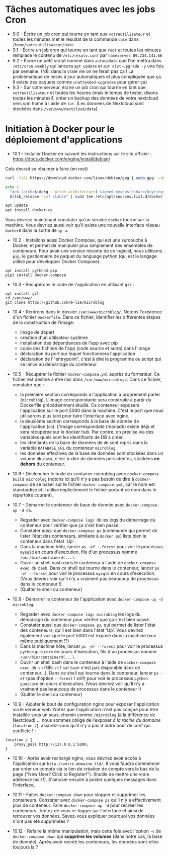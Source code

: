 # Tâches automatiques avec les jobs Cron

- 9.0 - Écrire un job cron qui tourne en tant que `votreutilisateur` et toutes les minutes met le résultat de la commande `date` dans `/home/votreutilisateur/date`
- 9.1 - Écrire un job cron qui tourne en tant que `root` et toutes les minutes remplace le contenu de `/etc/resolv.conf` par `nameserver 89.234.141.66`
- 9.2 - Écrire un petit script nommé dans `autoupdate` que l'on mettra dans `/etc/cron.weekly` qui lancera `apt update` et `apt dist-upgrade -y` une fois par semaine. (NB: dans la vraie vie on ne ferait pas ça ! La problématique de mises à jour automatiques et plus compliquée que ça. Il existe des paquets comme `unattended-upgrades` pour gérer ça)
- 9.3 - Sur votre serveur, écrire un job cron qui tourne en tant que `votreutilisateur` et toutes les heures (mais le temps de tester, disons toutes les minutes!), créer un backup des données de votre nextcloud vers son home à l'aide de `tar`. (Les données de Nextcloud sont stockées dans `/var/www/nextcloud/data`)


# Initiation à Docker pour le déploiement d'applications

- 10.1 - Installer Docker en suivant les instructions sur le site officiel : https://docs.docker.com/engine/install/debian/

Cela devrait se résumer à faire (en root)

```bash
curl -fsSL https://download.docker.com/linux/debian/gpg | sudo gpg --dearmor -o /usr/share/keyrings/docker-archive-keyring.gpg

echo \
  "deb [arch=$(dpkg --print-architecture) signed-by=/usr/share/keyrings/docker-archive-keyring.gpg] https://download.docker.com/linux/debian \
  $(lsb_release -cs) stable" | sudo tee /etc/apt/sources.list.d/docker.list > /dev/null

apt update
apt install docker-ce
```

Vous devriez maintenant constater qu'un service `docker` tourne sur la machine. Vous devriez aussi voir qu'il existe une nouvelle interface réseau `docker0` dans la sortie de `ip a`.

- 10.2 - Installons aussi Docker Compose, qui est une surcouche à Docker, et permet de manipuler plus simplement des ensembles de conteneurs. Pour avoir une version récente de ce logiciel, nous utilisons `pip`, le gestionnaire de paquet du language python (qui est le langage utilisé pour développer Docker Compose).

```
apt install python3-pip
pip3 install docker-compose
```

- 10.3 - Récupérons le code de l'application en utilisant `git` :

```
apt install git
cd /var/www/
git clone https://github.com/e-lie/microblog
```

- 10.4 - Rentrons dans le dossier `/var/www/microblog/`. Notons l'existence d'un fichier `Dockerfile`. Dans ce fichier, identifier les différentes étapes de la construction de l'image:
    - image de départ
    - création d'un utilisateur système
    - installation des dépendances de l'app avec pip
    - copie des fichiers de l'app (code source et autre) dans l'image
    - déclaration du port sur lequel fonctionnera l'application
    - déclaration de l'"entrypoint", c'est à dire le programme ou script qui se lance au démarrage du conteneur

- 10.5 - Récupérer le fichier `docker-compose.yml` auprès du formateur. Ce fichier est destiné à être mis dans `/var/www/microblog/`. Dans ce fichier, constater que : 
    - la première section corresponds à l'application à proprement parler (`microblog`). L'image correspondante sera construite à partir du Dockerfile précédemment étudié. Ce conteneur exposera l'application sur le port 5000 dans la machine. C'est le port que nous utiliserons plus tard pour faire l'interface avec nginx.
    - la deuxième section corresponds à la base de donnée de l'application (`db`). L'image correspondate (mariadb) existe déjà et sera récupérée sur le docker hub. Par contre, on précise via des variables quels sont les identifiants de DB à créér.
    - les identiants de la base de données de `db` sont repris dans la variable `DATABASE_URL` du conteneur `microblog`.
    - les données effectives de la base de données sont stockées dans un volume `db-data`, c'est-à-dire de données persistentes, stockées **en dehors** du conteneur.

- 10.6 - Déclencher le build du container microblog avec `docker-compose build microblog` (notons ici qu'il n'y a pas besoin de dire à `docker-compose` de se baser sur le fichier `docker-compose.yml`, car le nom est standardisé et il utilise implicitement le fichier portant ce nom dans le répertoire courant). 

- 10.7 - Démarrer le conteneur de base de donnée avec `docker-compose up -d db`.
    - Regarder avec `docker-compose logs db` les logs du démarrage du conteneur pour vérifier que ça s'est bien passé. 
    - Constater aussi que `docker-compose ps` (commande qui permet de lister l'état des conteneurs, similaire à `docker ps`) liste bien le conteneur dans l'état 'Up'.
    - Dans la machine hôte, lancer `ps -ef --forest` pour voir le processus `mysqld` en cours d'execution, fils d'un processus nommé `/usr/bin/containerd(...)`.
    - Ouvrir un shell bash dans le conteneur à l'aide de `docker-compose exec db bash`. Dans ce shell qui tourne dans le conteneur, lancer `ps -ef --forest` pour voir le processus `mysqld` en cours d'execution. (Vous devriez voir qu'il n'y a vraiment pas beaucoup de processus dans le conteneur !)
    - (Quitter le shell du conteneur)

- 10.8 - Démarrer le conteneur de l'application avec `docker-compose up -d microblog`.
    - Regarder avec `docker-compose logs microblog` les logs du démarrage du conteneur pour vérifier que ça s'est bien passé. 
    - Constater aussi que `docker-compose ps`, qui permet de lister l'état des conteneurs, qu'il est bien dans l'état 'Up'. Vous devriez également voir que le port 5000 est exposé dans la machine (voir même publiquement !?)
    - Dans la machine hôte, lancer `ps -ef --forest` pour voir le processus `python` `gunicorn` en cours d'execution, fils d'un processus nommé `/usr/bin/containerd(...)`.
    - Ouvrir un shell bash dans le conteneur à l'aide de `docker-compose exec db sh` (NB: `sh` ! car `bash` n'est pas disponible dans ce conteneur...). Dans ce shell qui tourne dans le conteneur, lancer `ps -ef` (pas d'option `--forest` ! snif) pour voir le processus `python` `gunicorn` en cours d'execution. (Vous devriez voir qu'il n'y a vraiment pas beaucoup de processus dans le conteneur !)
    - (Quitter le shell du conteneur)

- 10.9 - Ajouter le bout de configuration nginx pour exposer l'application via le serveur web. Notez que l'application n'est pas conçue pour être installée sous un sous-chemin comme `/microblog` (à la différence de Nextcloud) ... nous sommes obligé de l'exposer *à la racine du domaine* (`location /`), assurez-vous qu'il n'y a pas d'autre bout de conf qui conflicte ! :

```
location / {
    proxy_pass http://127.0.0.1:5000;
}
```

- 10.10 - Après avoir rechargé nginx, vous devriez avoir accès à l'application sur `http://votre.domaine.tld/`. Il vous faudra commencer par créer un compte via le lien de création de compte vers le bas de la page ("New User? Click to Register!"). (Inutile de mettre une vraie addresse mail !). S'amuser ensuite à poster quelques messages dans l'interface.

- 10.11 - Faites `docker-compose down` pour stopper et supprimer les conteneurs. Constater avec `docker-compose ps` qu'il n'y a effectivement plus de conteneur. Faire `docker-compose up -d` pour recréer les conteneurs. Tentez de vous re-logger sur l'interface et ainsi de retrouver vos données. Savez-vous expliquer pourquoi vos données n'ont pas été supprimées ?

- 10.12 - Refaire la même manipulation, mais cette fois avec l'option `-v` de `docker-compose down` qui **supprime les volumes** (dans notre cas, la base de donnée). Après avoir recréé les conteneurs, les données sont-elles toujours là ?

